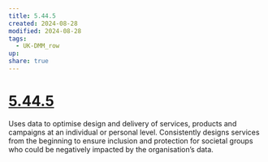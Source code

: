 ```yaml
---
title: 5.44.5
created: 2024-08-28
modified: 2024-08-28
tags:
  - UK-DMM_row
up: 
share: true
---
```

# [5.44.5](5.44.5.md)

Uses data to optimise design and delivery of services, products and campaigns at an individual or personal level. Consistently designs services from the beginning to ensure inclusion and protection for societal groups who could be negatively impacted by the organisation’s data.
